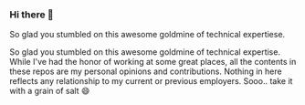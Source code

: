 ### Hi there 👋

So glad you stumbled on this awesome goldmine of technical expertiese. 

So glad you stumbled on this awesome goldmine of technical expertise.
While I've had the honor of working at some great places, all the contents in these repos are my personal opinions and contributions. Nothing in here reflects any relationship to my current or previous employers. Sooo.. take it with a grain of salt 😄 



<!--
**cgrant/cgrant** is a ✨ _special_ ✨ repository because its `README.md` (this file) appears on your GitHub profile.

Here are some ideas to get you started:

- 🔭 I’m currently working on ...
- 🌱 I’m currently learning ...
- 👯 I’m looking to collaborate on ...
- 🤔 I’m looking for help with ...
- 💬 Ask me about ...
- 📫 How to reach me: ...
- 😄 Pronouns: ...
- ⚡ Fun fact: ...
-->

